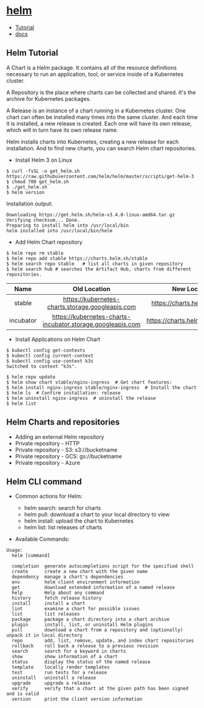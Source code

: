 # [helm](https://helm.sh/)
- [Tutorial](https://computingforgeeks.com/install-and-use-helm-3-on-kubernetes-cluster/)
- [docs](https://helm.sh/docs/)

## Helm Tutorial

A Chart is a Helm package. It contains all of the resource definitions necessary to run an application, tool, or service inside of a Kubernetes cluster. 

A Repository is the place where charts can be collected and shared. It's the archive for Kubernetes packages.

A Release is an instance of a chart running in a Kubernetes cluster. One chart can often be installed many times into the same cluster. And each time it is installed, a new release is created. Each one will have its own release, which will in turn have its own release name.

Helm installs charts into Kubernetes, creating a new release for each installation. And to find new charts, you can search Helm chart repositories.

- Install Helm 3 on Linux
```
$ curl -fsSL -o get_helm.sh https://raw.githubusercontent.com/helm/helm/master/scripts/get-helm-3
$ chmod 700 get_helm.sh
$ ./get_helm.sh
$ helm version
```
Installation output:
```
Downloading https://get.helm.sh/helm-v3.4.0-linux-amd64.tar.gz
Verifying checksum... Done.
Preparing to install helm into /usr/local/bin
helm installed into /usr/local/bin/helm
```

- Add Helm Chart repository
```
$ helm repo rm stable
$ helm repo add stable https://charts.helm.sh/stable
$ helm search repo stable   # list all charts in given repository
$ helm search hub # searches the Artifact Hub, charts from different repositories.
```
| Name	| Old Location |	New Location |
| :---: | :---: | :---: |
| stable |	https://kubernetes-charts.storage.googleapis.com |	https://charts.helm.sh/stable |
| incubator	| https://kubernetes-charts-incubator.storage.googleapis.com | https://charts.helm.sh/incubator |


-  Install Applications on Helm Chart
```
$ kubectl config get-contexts
$ kubectl config current-context
$ kubectl config use-context k3s
Switched to context "k3s".

$ helm repo update  
$ helm show chart stable/nginx-ingress  # Get chart features:
$ helm install nginx-ingress stable/nginx-ingress  # Install the chart
$ helm ls  # Confirm installation: release
$ helm uninstall nginx-ingress  # uninstall the release
$ helm list  
```

## Helm Charts and repositories
- Adding an external Helm repository
- Private repository - HTTP
- Private repository - S3:  s3://bucketname
- Private repository - GCS:  gs://bucketname
- Private repository - Azure


## Helm CLI command
- Common actions for Helm:
    - helm search:    search for charts
    - helm pull:      download a chart to your local directory to view
    - helm install:   upload the chart to Kubernetes
    - helm list:      list releases of charts
    
- Available Commands:
```
Usage:
  helm [command]

  completion  generate autocompletions script for the specified shell
  create      create a new chart with the given name
  dependency  manage a chart's dependencies
  env         helm client environment information
  get         download extended information of a named release
  help        Help about any command
  history     fetch release history
  install     install a chart
  lint        examine a chart for possible issues
  list        list releases
  package     package a chart directory into a chart archive
  plugin      install, list, or uninstall Helm plugins
  pull        download a chart from a repository and (optionally) unpack it in local directory
  repo        add, list, remove, update, and index chart repositories
  rollback    roll back a release to a previous revision
  search      search for a keyword in charts
  show        show information of a chart
  status      display the status of the named release
  template    locally render templates
  test        run tests for a release
  uninstall   uninstall a release
  upgrade     upgrade a release
  verify      verify that a chart at the given path has been signed and is valid
  version     print the client version information
```
